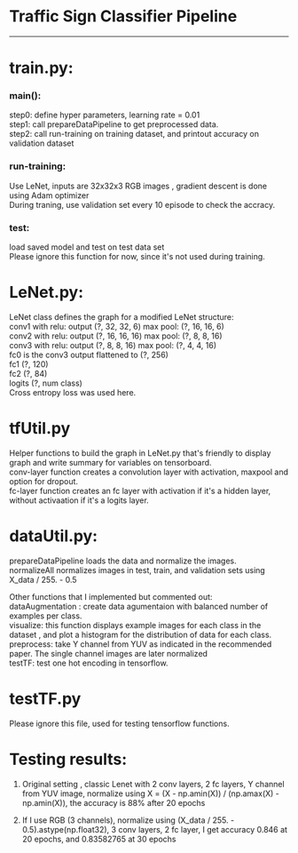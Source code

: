 # **Traffic Sign Classifier Pipeline** 
-----
# train.py:
### main():
step0: define hyper parameters, learning rate = 0.01  <br/>
step1: call prepareDataPipeline to get preprocessed data.  <br/>
step2: call run-training on training dataset, and printout accuracy on validation dataset  <br/>


### run-training: 
Use LeNet, inputs are 32x32x3 RGB images , gradient descent is done using Adam optimizer <br/>
During traning, use validation set every 10 episode to check the accracy.<br/>

### test: 
load saved model and test on test data set  <br/>
Please ignore this function for now, since it's not used during training. <br/>


# LeNet.py:

LeNet class defines the graph for a modified LeNet structure: <br/>
conv1 with relu: output (?, 32, 32, 6)    max pool:  (?, 16, 16, 6) <br/>
conv2 with relu: output (?, 16, 16, 16)   max pool:  (?, 8, 8, 16) <br/> 
conv3 with relu: output  (?, 8, 8, 16)    max pool:  (?, 4, 4, 16) <br/>
fc0 is the conv3 output flattened to (?, 256) <br/>
fc1   (?, 120)  <br/>
fc2   (?, 84)  <br/>
logits (?, num class)  <br/>
Cross entropy loss was used here.  <br/>

# tfUtil.py
Helper functions to build the graph in LeNet.py that's friendly to display graph and write summary for variables on tensorboard.  <br/>
conv-layer function creates a convolution layer with activation, maxpool and option for dropout. <br/>
fc-layer function creates an fc layer with activation if it's a hidden layer, without activaation if it's a logits layer.  <br/>

# dataUtil.py:
prepareDataPipeline loads the data and normalize the images. <br/>
normalizeAll normalizes images in test, train, and validation sets using X_data / 255. - 0.5   <br/>

Other functions that I implemented but commented out:  <br/>
dataAugmentation :  create data agumentaion with balanced number of examples per class. <br/>
visualize: this function displays example images for each class in the dataset , and plot a histogram for the distribution of data for each class.<br/>
preprocess: take Y channel from YUV as indicated in the recommended paper. The single channel images are later normalized  <br/>
testTF: test one hot encoding in tensorflow.   <br/>

# testTF.py
Please ignore this file, used for testing tensorflow functions. 

# Testing results:
1. Original setting , classic Lenet with 2 conv layers, 2 fc layers, Y channel from YUV image, normalize using X = (X - np.amin(X)) / (np.amax(X) - np.amin(X)), the accuracy is 88% after 20 epochs

2. If I use RGB (3 channels), normalize using (X_data / 255. - 0.5).astype(np.float32), 3 conv layers, 2 fc layer, I get accuracy 0.846 at 20 epochs, and 0.83582765 at 30 epochs

